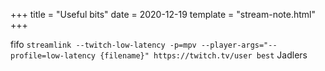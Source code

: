+++
title = "Useful bits"
date = 2020-12-19
template = "stream-note.html"
+++

<!-- markdownlint-disable line-length no-inline-html -->
<div class="info-box">
    <desc>fifo</desc>
    <code>streamlink --twitch-low-latency -p=mpv --player-args="--profile=low-latency {filename}" https://twitch.tv/user best</code>
    <span>Jadlers</span>
</div>
<!-- markdownlint-enable line-length no-inline-html -->

